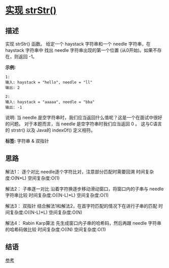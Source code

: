 # [ 实现 strStr() ][title]

## 描述
实现 strStr() 函数。
给定一个 haystack 字符串和一个 needle 字符串，在 haystack 字符串中
找出 needle 字符串出现的第一个位置 (从0开始)。如果不存在，则返回 -1。


**示例:**
```
1:
输入: haystack = "hello", needle = "ll"
输出: 2

2:
输入: haystack = "aaaaa", needle = "bba"
输出: -1

```

说明:
当 needle 是空字符串时，我们应当返回什么值呢？这是一个在面试中很好的问题。
对于本题而言，当 needle 是空字符串时我们应当返回 0 。
这与C语言的 strstr() 以及 Java的 indexOf() 定义相符。

**标签:**  字符串 & 双指针


## 思路
解法1： 逐个对比
    needle逐个字符比对，注意部分匹配时需要回溯
    时间复杂度:O(N*L)  空间复杂度:O(1)
    
解法2： 子串逐一对比
    沿着字符换逐步移动滑动窗口，将窗口内的子串与 needle 字符串比较
    时间复杂度:O((N-L)*L)  空间复杂度:O(1)

解法3： 双指针
    结合解法1和解法2，在首字符匹配的情况下在进行子串的匹配
    时间复杂度:O((N-L)*L)  空间复杂度:O(N)

 解法4： Rabin Karp算法
     先生成窗口内子串的哈希码，然后再跟 needle 字符串的哈希码做比较
     时间复杂度:O((N)  空间复杂度:O(1)   
    
## 结语
   
   
  [参考][reference]
     
[title]: https://leetcode-cn.com/problems/implement-strstr/
[reference]: https://leetcode-cn.com/problems/implement-strstr/solution/shi-xian-strstr-by-leetcode/